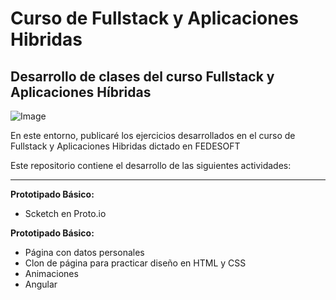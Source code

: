 Curso de Fullstack y Aplicaciones Hibridas
=======

## Desarrollo de clases del curso Fullstack y Aplicaciones Híbridas

![Image](https://www.google.com.co/url?sa=i&rct=j&q=&esrc=s&source=images&cd=&cad=rja&uact=8&ved=2ahUKEwjp0Z2e2IbcAhWqt1kKHZG4C_AQjRx6BAgBEAU&url=http%3A%2F%2Ffedesoft.org%2F&psig=AOvVaw2gEeBk6KQi7NTG5ZqkstQg&ust=1530836428519169)

En este entorno, publicaré los ejercicios desarrollados en el curso de Fullstack y Aplicaciones Hibridas dictado en FEDESOFT

Este repositorio contiene el desarrollo de las siguientes actividades:

---

**Prototipado Básico:**

  * Scketch en Proto.io

**Prototipado Básico:**

  * Página con datos personales
  * Clon de página para practicar diseño en HTML y CSS
  * Animaciones
  * Angular
